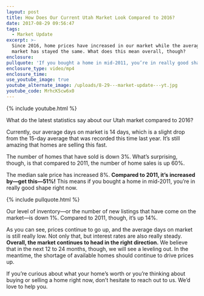 ```yaml
---
layout: post
title: How Does Our Current Utah Market Look Compared to 2016?
date: 2017-08-29 09:56:47
tags:
  - Market Update
excerpt: >-
  Since 2016, home prices have increased in our market while the average days on
  market has stayed the same. What does this mean overall, though?
enclosure:
pullquote: 'If you bought a home in mid-2011, you’re in really good shape right now.'
enclosure_type: video/mp4
enclosure_time:
use_youtube_image: true
youtube_alternate_image: /uploads/8-29---market-update---yt.jpg
youtube_code: MrhcK5cw6x0
---
```



{% include youtube.html %}

What do the latest statistics say about our Utah market compared to 2016?

Currently, our average days on market is 14 days, which is a slight drop from the 15-day average that was recorded this time last year. It’s still amazing that homes are selling this fast.

The number of homes that have sold is down 3%. What’s surprising, though, is that compared to 2011, the number of home sales is up 60%.

The median sale price has increased 8%. **Compared to 2011, it’s increased by—get this—51%!** This means if you bought a home in mid-2011, you’re in really good shape right now.

{% include pullquote.html %}

Our level of inventory—or the number of new listings that have come on the market—is down 1%. Compared to 2011, though, it’s up 14%.

As you can see, prices continue to go up, and the average days on market is still really low. Not only that, but interest rates are also really steady. **Overall, the market continues to head in the right direction.** We believe that in the next 12 to 24 months, though, we will see a leveling out. In the meantime, the shortage of available homes should continue to drive prices up.

If you’re curious about what your home’s worth or you’re thinking about buying or selling a home right now, don’t hesitate to reach out to us. We’d love to help you.